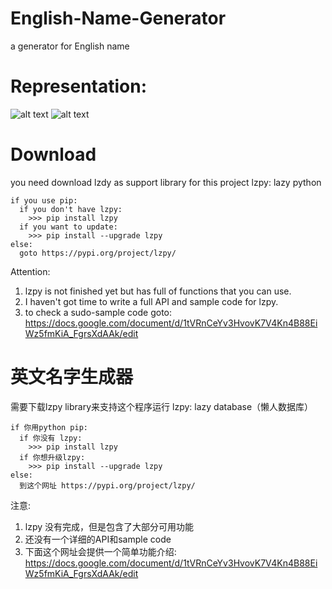 # English-Name-Generator
a generator for English name

# Representation:


![alt text](https://raw.githubusercontent.com/moenova/English-Name-Generator/master/img/begin.jpg)
![alt text](https://raw.githubusercontent.com/moenova/English-Name-Generator/master/img/end.jpg)


# Download
you need download lzdy as support library for this project
lzpy: lazy python
```
if you use pip:
  if you don't have lzpy:
    >>> pip install lzpy
  if you want to update:
    >>> pip install --upgrade lzpy
else:
  goto https://pypi.org/project/lzpy/
```

Attention:
1. lzpy is not finished yet but has full of functions that you can use.
2. I haven't got time to write a full API and sample code for lzpy.
3. to check a sudo-sample code goto: 
https://docs.google.com/document/d/1tVRnCeYv3HvovK7V4Kn4B88EiWz5fmKiA_FgrsXdAAk/edit


# 英文名字生成器
需要下载lzpy library来支持这个程序运行
lzpy: lazy database（懒人数据库）
```
if 你用python pip:
  if 你没有 lzpy:
    >>> pip install lzpy
  if 你想升级lzpy:
    >>> pip install --upgrade lzpy
else:
  到这个网址 https://pypi.org/project/lzpy/
```  

注意:
1. lzpy 没有完成，但是包含了大部分可用功能
2. 还没有一个详细的API和sample code
3. 下面这个网址会提供一个简单功能介绍: 
https://docs.google.com/document/d/1tVRnCeYv3HvovK7V4Kn4B88EiWz5fmKiA_FgrsXdAAk/edit

